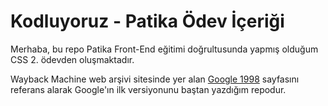 # Kodluyoruz - Patika Ödev İçeriği
Merhaba, bu repo Patika Front-End eğitimi doğrultusunda yapmış olduğum CSS 2. ödevden oluşmaktadır. 

Wayback Machine web arşivi sitesinde yer alan [Google 1998](https://web.archive.org/web/19981202230410if_/http://www.google.com/) sayfasını referans alarak Google'ın ilk versiyonunu baştan yazdığım repodur.
